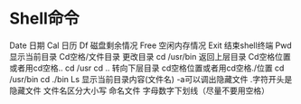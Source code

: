 # Shell命令

Date  日期
Cal   日历
Df  磁盘剩余情况
Free 空闲内存情况
Exit 结束shell终端
Pwd   显示当前目录
Cd空格/文件目录   更改目录 cd /usr/bin
返回上层目录   Cd空格位置或者用cd空格..  cd /usr  cd ..
转向下层目录   cd空格位置或者用cd空格./位置  cd /usr/bin cd ./bin
Ls  显示当前目录内容(文件名) -a可以调出隐藏文件 .字符开头是隐藏文件
文件名区分大小写  命名文件  字母数字下划线（尽量不要用空格） 

